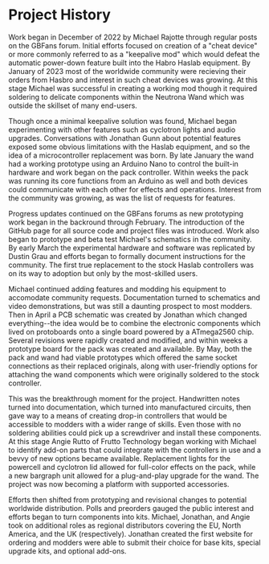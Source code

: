 # Project History

Work began in December of 2022 by Michael Rajotte through regular posts on the GBFans forum. Initial efforts focused on creation of a "cheat device" or more commonly referred to as a "keepalive mod" which would defeat the automatic power-down feature built into the Habro Haslab equipment. By January of 2023 most of the worldwide community were recieving their orders from Hasbro and interest in such cheat devices was growing. At this stage Michael was successful in creating a working mod though it required soldering to delicate components within the Neutrona Wand which was outside the skillset of many end-users.

Though once a minimal keepalive solution was found, Michael began experimenting with other features such as cyclotron lights and audio upgrades. Conversations with Jonathan Gunn about potential features exposed some obvious limitations with the Haslab equipment, and so the idea of a microcontroller replacement was born. By late January the wand had a working prototype using an Arduino Nano to control the built-in hardware and work began on the pack controller. Within weeks the pack was running its core functions from an Arduino as well and both devices could communicate with each other for effects and operations. Interest from the community was growing, as was the list of requests for features.

Progress updates continued on the GBFans forums as new prototyping work began in the backround through February. The introduction of the GitHub page for all source code and project files was introduced. Work also began to prototype and beta test Michael's schematics in the community. By early March the experimental hardware and software was replicated by Dustin Grau and efforts began to formally document instructions for the community. The first true replacement to the stock Haslab controllers was on its way to adoption but only by the most-skilled users.

Michael continued adding features and modding his equipment to accomodate community requests. Documentation turned to schematics and video demonstrations, but was still a daunting prospect to most modders. Then in April a PCB schematic was created by Jonathan which changed everything--the idea would be to combine the electronic components which lived on protoboards onto a single board powered by a ATmega2560 chip. Several revisions were rapidly created and modified, and within weeks a prototype board for the pack was created and available. By May, both the pack and wand had viable prototypes which offered the same socket connections as their replaced originals, along with user-friendly options for attaching the wand components which were originally soldered to the stock controller.

This was the breakthrough moment for the project. Handwritten notes turned into documentation, which turned into manufactured circuits, then gave way to a means of creating drop-in controllers that would be accessible to modders with a wider range of skills. Even those with no soldering abilities could pick up a screwdriver and install these components. At this stage Angie Rutto of Frutto Technology began working with Michael to identify add-on parts that could integrate with the controllers in use and a bevvy of new options became available. Replacement lights for the powercell and cyclotron lid allowed for full-color effects on the pack, while a new bargraph unit allowed for a plug-and-play upgrade for the wand. The project was now becoming a platform with supported accessories.

Efforts then shifted from prototyping and revisional changes to potential worldwide distribution. Polls and preorders gauged the public interest and efforts began to turn components into kits. Michael, Jonathan, and Angie took on additional roles as regional distributors covering the EU, North America, and the UK (respectively). Jonathan created the first website for ordering and modders were able to submit their choice for base kits, special upgrade kits, and optional add-ons.
